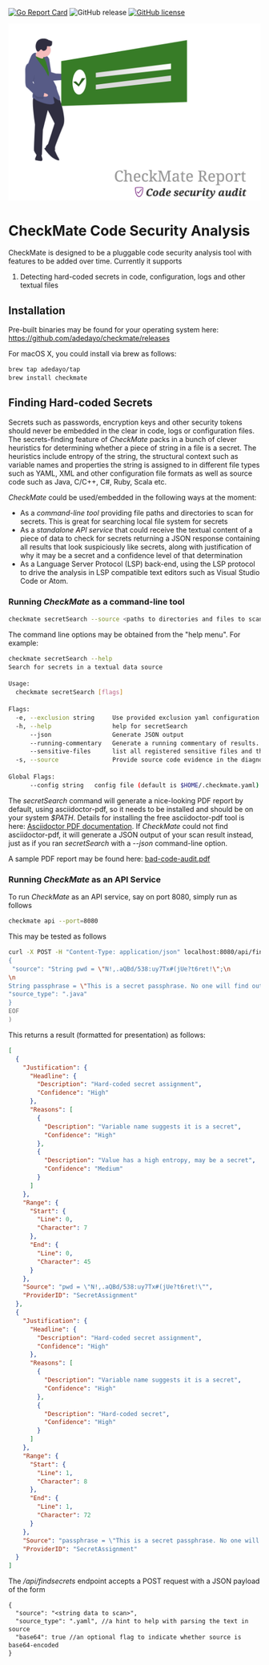 [![Go Report Card](https://goreportcard.com/badge/github.com/adedayo/checkmate)](https://goreportcard.com/report/github.com/adedayo/checkmate)
![GitHub release](https://img.shields.io/github/release/adedayo/checkmate.svg)
[![GitHub license](https://img.shields.io/github/license/adedayo/checkmate.svg)](https://github.com/adedayo/checkmate/blob/master/LICENSE)

![CheckMate Reporting](checkmate-report.png)

# CheckMate Code Security Analysis

CheckMate is designed to be a pluggable code security analysis tool with features to be added over time. Currently it supports

1. Detecting hard-coded secrets in code, configuration, logs and other textual files

## Installation

Pre-built binaries may be found for your operating system here: https://github.com/adedayo/checkmate/releases

For macOS X, you could install via brew as follows:

```bash
brew tap adedayo/tap
brew install checkmate
```

## Finding Hard-coded Secrets

Secrets such as passwords, encryption keys and other security tokens should never be embedded in the clear in code, logs or configuration files. The secrets-finding feature of _CheckMate_ packs in a bunch of clever heuristics for determining whether a piece of string in a file is a secret. The heuristics include entropy of the string, the structural context such as variable names and properties the string is assigned to in different file types such as YAML, XML and other configuration file formats as well as source code such as Java, C/C++, C#, Ruby, Scala etc.

_CheckMate_ could be used/embedded in the following ways at the moment:

- As a _command-line tool_ providing file paths and directories to scan for secrets. This is great for searching local file system for secrets
- As a _standalone API service_ that could receive the textual content of a piece of data to check for secrets returning a JSON response containing all results that look suspiciously like secrets, along with justification of why it may be a secret and a confidence level of that determination
- As a Language Server Protocol (LSP) back-end, using the LSP protocol to drive the analysis in LSP compatible text editors such as Visual Studio Code or Atom.

### Running _CheckMate_ as a command-line tool

```bash
checkmate secretSearch --source <paths to directories and files to scan>
```

The command line options may be obtained from the "help menu". For example:

```bash
checkmate secretSearch --help
Search for secrets in a textual data source

Usage:
  checkmate secretSearch [flags]

Flags:
  -e, --exclusion string     Use provided exclusion yaml configuration
  -h, --help                 help for secretSearch
      --json                 Generate JSON output
      --running-commentary   Generate a running commentary of results. Useful for analysis of large input data
      --sensitive-files      list all registered sensitive files and their description
  -s, --source               Provide source code evidence in the diagnostic results

Global Flags:
      --config string   config file (default is $HOME/.checkmate.yaml)
```

The _secretSearch_ command will generate a nice-looking PDF report by default, using asciidoctor-pdf, so it needs to be installed and should be on your system _$PATH_. Details for installing the free asciidoctor-pdf tool is here: [Asciidoctor PDF documentation](https://asciidoctor.org/docs/asciidoctor-pdf/). If _CheckMate_ could not find asciidoctor-pdf, it will generate a JSON output of your scan result instead, just as if you ran _secretSearch_ with a _--json_ command-line option.

A sample PDF report may be found here: [bad-code-audit.pdf](bad-code-audit.pdf)

### Running _CheckMate_ as an API Service

To run _CheckMate_ as an API service, say on port 8080, simply run as follows

```bash
checkmate api --port=8080
```

This may be tested as follows

```bash
curl -X POST -H "Content-Type: application/json" localhost:8080/api/findsecrets -d @<(cat <<EOF
{
 "source": "String pwd = \"N!,.aQBd/538:uy7Tx#(jUe?t6ret!\";\n
\n
String passphrase = \"This is a secret passphrase. No one will find out\";",
"source_type": ".java"
}
EOF
)
```

This returns a result (formatted for presentation) as follows:

```json
[
  {
    "Justification": {
      "Headline": {
        "Description": "Hard-coded secret assignment",
        "Confidence": "High"
      },
      "Reasons": [
        {
          "Description": "Variable name suggests it is a secret",
          "Confidence": "High"
        },
        {
          "Description": "Value has a high entropy, may be a secret",
          "Confidence": "Medium"
        }
      ]
    },
    "Range": {
      "Start": {
        "Line": 0,
        "Character": 7
      },
      "End": {
        "Line": 0,
        "Character": 45
      }
    },
    "Source": "pwd = \"N!,.aQBd/538:uy7Tx#(jUe?t6ret!\"",
    "ProviderID": "SecretAssignment"
  },
  {
    "Justification": {
      "Headline": {
        "Description": "Hard-coded secret assignment",
        "Confidence": "High"
      },
      "Reasons": [
        {
          "Description": "Variable name suggests it is a secret",
          "Confidence": "High"
        },
        {
          "Description": "Hard-coded secret",
          "Confidence": "High"
        }
      ]
    },
    "Range": {
      "Start": {
        "Line": 1,
        "Character": 8
      },
      "End": {
        "Line": 1,
        "Character": 72
      }
    },
    "Source": "passphrase = \"This is a secret passphrase. No one will find out\"",
    "ProviderID": "SecretAssignment"
  }
]
```

The _/api/findsecrets_ endpoint accepts a POST request with a JSON payload of the form

```jsonc
{
  "source": "<string data to scan>",
  "source_type": ".yaml", //a hint to help with parsing the text in source
  "base64": true //an optional flag to indicate whether source is base64-encoded
}
```
